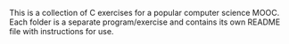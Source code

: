 This is a collection of C exercises for a popular computer science MOOC.  Each folder is a separate program/exercise and contains its own README file with instructions for use.